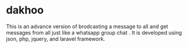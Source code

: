 # dakhoo
This is an advance version of brodcasting a message to all and get messages from all just like a whatsapp  group chat . It is developed using json, php, jquery, and laravel framework. 
